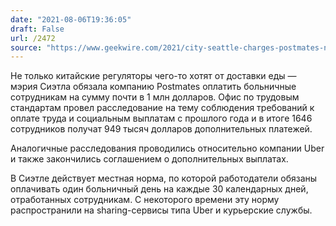 ```yaml
---
date: "2021-08-06T19:36:05"
draft: False
url: /2472
source: "https://www.geekwire.com/2021/city-seattle-charges-postmates-nearly-1m-underpaying-1600-food-delivery-workers/"
---
```


Не только китайские регуляторы чего-то хотят от доставки еды — мэрия Сиэтла обязала компанию Postmates оплатить больничные сотрудникам на сумму почти в 1 млн долларов. Офис по трудовым стандартам провел расследование на тему соблюдения требований к оплате труда и социальным выплатам с прошлого года и в итоге 1646 сотрудников получат 949 тысяч долларов дополнительных платежей. 

Аналогичные расследования проводились относительно компании Uber и также закончились соглашением о дополнительных выплатах. 

В Сиэтле действует местная норма, по которой работодатели обязаны оплачивать один больничный день на каждые 30 календарных дней, отработанных сотрудникам. С некоторого времени эту норму распространили на sharing-сервисы типа Uber и курьерские службы.
